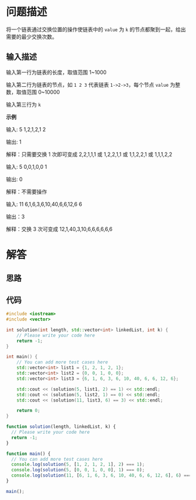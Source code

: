 # 问题描述

将一个链表通过交换位置的操作使链表中的 `value` 为 `k` 的节点都聚到一起，给出需要的最少交换次数。

## 输入描述

输入第一行为链表的长度，取值范围 1~1000

输入第二行为链表的节点，如 `1 2 3` 代表链表 `1->2->3`，每个节点 `value` 为整数，取值范围 0~10000

输入第三行为 `k`

**示例**

输入: 5
    1,2,1,2,1
    2

输出: 1

解释：只需要交换 1 次即可变成 2,2,1,1,1 或 1,2,2,1,1 或 1,1,2,2,1 或 1,1,1,2,2

输入: 5
    0,0,1,0,0
    1

输出: 0

解释：不需要操作

输入: 11
    6,1,6,3,6,10,40,6,6,12,6
    6

输出：3

解释：交换 3 次可变成 12,1,40,3,10,6,6,6,6,6,6

# 解答

## 思路

## 代码

```cpp
#include <iostream>
#include <vector>

int solution(int length, std::vector<int> linkedList, int k) {
    // Please write your code here
    return -1;
}

int main() {
    // You can add more test cases here
    std::vector<int> list1 = {1, 2, 1, 2, 1};
    std::vector<int> list2 = {0, 0, 1, 0, 0};
    std::vector<int> list3 = {6, 1, 6, 3, 6, 10, 40, 6, 6, 12, 6};

    std::cout << (solution(5, list1, 2) == 1) << std::endl;
    std::cout << (solution(5, list2, 1) == 0) << std::endl;
    std::cout << (solution(11, list3, 6) == 3) << std::endl;

    return 0;
}
```

```js
function solution(length, linkedList, k) {
  // Please write your code here
  return -1;
}

function main() {
  // You can add more test cases here
  console.log(solution(5, [1, 2, 1, 2, 1], 2) === 1);
  console.log(solution(5, [0, 0, 1, 0, 0], 1) === 0);
  console.log(solution(11, [6, 1, 6, 3, 6, 10, 40, 6, 6, 12, 6], 6) === 3);
}

main();
```